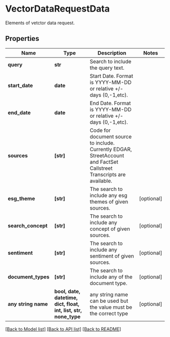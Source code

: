 # VectorDataRequestData

Elements of vetctor data request.

## Properties
Name | Type | Description | Notes
------------ | ------------- | ------------- | -------------
**query** | **str** | Search to include the query text. | 
**start_date** | **date** | Start Date. Format is YYYY-MM-DD or relative +/- days (0,-1,etc). | 
**end_date** | **date** | End Date. Format is YYYY-MM-DD or relative +/- days (0,-1,etc). | 
**sources** | **[str]** | Code for document source to include. Currently EDGAR, StreetAccount and FactSet Callstreet Transcripts are available. | 
**esg_theme** | **[str]** | The search to include any esg themes of given sources. | [optional] 
**search_concept** | **[str]** | The search to include any concept of given sources. | [optional] 
**sentiment** | **[str]** | The search to include any sentiment of given sources. | [optional] 
**document_types** | **[str]** | The search to include any of the document type. | [optional] 
**any string name** | **bool, date, datetime, dict, float, int, list, str, none_type** | any string name can be used but the value must be the correct type | [optional]

[[Back to Model list]](../README.md#documentation-for-models) [[Back to API list]](../README.md#documentation-for-api-endpoints) [[Back to README]](../README.md)


